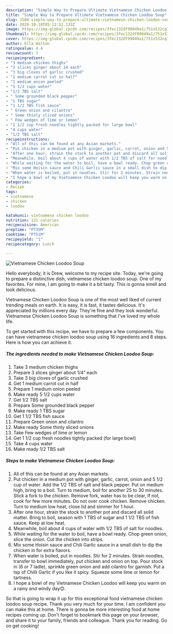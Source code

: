 ```yaml
---
description: "Simple Way to Prepare Ultimate Vietnamese Chicken Loodoo Soup"
title: "Simple Way to Prepare Ultimate Vietnamese Chicken Loodoo Soup"
slug: 1508-simple-way-to-prepare-ultimate-vietnamese-chicken-loodoo-soup
date: 2020-10-10T05:12:51.133Z
image: https://img-global.cpcdn.com/recipes/3fec132df99049a1/751x532cq70/vietnamese-chicken-loodoo-soup-recipe-main-photo.jpg
thumbnail: https://img-global.cpcdn.com/recipes/3fec132df99049a1/751x532cq70/vietnamese-chicken-loodoo-soup-recipe-main-photo.jpg
cover: https://img-global.cpcdn.com/recipes/3fec132df99049a1/751x532cq70/vietnamese-chicken-loodoo-soup-recipe-main-photo.jpg
author: Ella Walton
ratingvalue: 4.4
reviewcount: 7
recipeingredient:
- "3 medium chicken thighs"
- "3 slices ginger about 14 each"
- "3 big cloves of garlic crushed"
- "1 medium carrot cut in half"
- "1 medium onion peeled"
- "5 1/2 cups water"
- "1/2 TBS salt"
- " Some grounded black pepper"
- "1 TBS sugar"
- "1 1/2 TBS fish sauce"
- " Green onion and cilantro"
- " Some thinly sliced onions"
- " Few wedges of lime or lemon"
- "1 1/2 cup fresh noodles tightly packed for large bowl"
- "4 cups water"
- "1/2 TBS salt"
recipeinstructions:
- "All of this can be found at any Asian markets."
- "Put chicken in a medium pot with ginger, garlic, carrot, onion and 5 1/2 cup of water. Add the 1/2 TBS of salt and black pepper. Put on medium high, bring to a boil. Turn to medium, boil for another 25 to 30 minutes. Stick a fork to the chicken. Remove fork, water has to be clear, If not, cook for few more minutes. Do not over cook chicken. Remove chicken. Turn to medium low heat, close lid and simmer for 1 hour."
- "After one hour, strain the stock to another pot and discard all solid matter. Bring to boil, season with 1 TBS of sugar and 1 1/2 TBS of fish sauce. Keep at low heat."
- "Meanwhile, boil about 4 cups of water with 1/2 TBS of salt for noodles."
- "While waiting for the water to boil, have a bowl ready. Chop green onion, slice the onion. Cut the chicken into strips."
- "Mix some Hoisin sauce and Chili Garlic sauce in a small dish to dip the chicken in for extra flavors."
- "When water is boiled, put in noodles. Stir for 2 minutes. Strain noodles, transfer to bowl immediately, put chicken and onion on top. Pour stock in (6 or 7 ladle), sprinkle green onion and add cilantro for garnish. Put a tsp of Chilli Garlic if you like it spicy. Squeeze some lime or lemon for tartness."
- "I hope a bowl of my Vietnamese Chicken Loodoo will keep you warm on a rainy and windy day😊."
categories:
- Recipe
tags:
- vietnamese
- chicken
- loodoo

katakunci: vietnamese chicken loodoo 
nutrition: 121 calories
recipecuisine: American
preptime: "PT35M"
cooktime: "PT51M"
recipeyield: "1"
recipecategory: Lunch

---
```



![Vietnamese Chicken Loodoo Soup](https://img-global.cpcdn.com/recipes/3fec132df99049a1/751x532cq70/vietnamese-chicken-loodoo-soup-recipe-main-photo.jpg)

Hello everybody, it is Drew, welcome to my recipe site. Today, we're going to prepare a distinctive dish, vietnamese chicken loodoo soup. One of my favorites. For mine, I am going to make it a bit tasty. This is gonna smell and look delicious.



Vietnamese Chicken Loodoo Soup is one of the most well liked of current trending meals on earth. It is easy, it is fast, it tastes delicious. It's appreciated by millions every day. They're fine and they look wonderful. Vietnamese Chicken Loodoo Soup is something that I've loved my whole life.


To get started with this recipe, we have to prepare a few components. You can have vietnamese chicken loodoo soup using 16 ingredients and 8 steps. Here is how you can achieve it.

<!--inarticleads1-->

##### The ingredients needed to make Vietnamese Chicken Loodoo Soup:

1. Take 3 medium chicken thighs
1. Prepare 3 slices ginger about 1/4” each
1. Take 3 big cloves of garlic crushed
1. Get 1 medium carrot cut in half
1. Prepare 1 medium onion peeled
1. Make ready 5 1/2 cups water
1. Get 1/2 TBS salt
1. Prepare  Some grounded black pepper
1. Make ready 1 TBS sugar
1. Get 1 1/2 TBS fish sauce
1. Prepare  Green onion and cilantro
1. Make ready  Some thinly sliced onions
1. Take  Few wedges of lime or lemon
1. Get 1 1/2 cup fresh noodles tightly packed (for large bowl)
1. Take 4 cups water
1. Make ready 1/2 TBS salt




<!--inarticleads2-->

##### Steps to make Vietnamese Chicken Loodoo Soup:

1. All of this can be found at any Asian markets.
1. Put chicken in a medium pot with ginger, garlic, carrot, onion and 5 1/2 cup of water. Add the 1/2 TBS of salt and black pepper. Put on medium high, bring to a boil. Turn to medium, boil for another 25 to 30 minutes. Stick a fork to the chicken. Remove fork, water has to be clear, If not, cook for few more minutes. Do not over cook chicken. Remove chicken. Turn to medium low heat, close lid and simmer for 1 hour.
1. After one hour, strain the stock to another pot and discard all solid matter. Bring to boil, season with 1 TBS of sugar and 1 1/2 TBS of fish sauce. Keep at low heat.
1. Meanwhile, boil about 4 cups of water with 1/2 TBS of salt for noodles.
1. While waiting for the water to boil, have a bowl ready. Chop green onion, slice the onion. Cut the chicken into strips.
1. Mix some Hoisin sauce and Chili Garlic sauce in a small dish to dip the chicken in for extra flavors.
1. When water is boiled, put in noodles. Stir for 2 minutes. Strain noodles, transfer to bowl immediately, put chicken and onion on top. Pour stock in (6 or 7 ladle), sprinkle green onion and add cilantro for garnish. Put a tsp of Chilli Garlic if you like it spicy. Squeeze some lime or lemon for tartness.
1. I hope a bowl of my Vietnamese Chicken Loodoo will keep you warm on a rainy and windy day😊.




So that is going to wrap it up for this exceptional food vietnamese chicken loodoo soup recipe. Thank you very much for your time. I am confident you can make this at home. There is gonna be more interesting food at home recipes coming up. Don't forget to bookmark this page on your browser, and share it to your family, friends and colleague. Thank you for reading. Go on get cooking!
